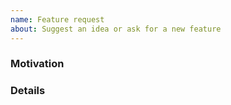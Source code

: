 ```yaml
---
name: Feature request
about: Suggest an idea or ask for a new feature
---
```


### Motivation
<!-- Your motivation behind this feature request. Stating any specific business reason will help everyone in the team to understand the driver. -->

### Details
<!-- Please describe this new feature in detail. -->
